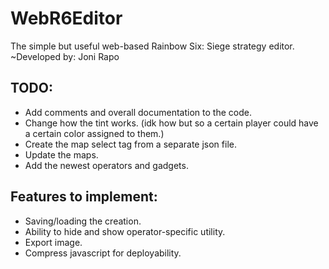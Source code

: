 # WebR6Editor
The simple but useful web-based Rainbow Six: Siege strategy editor.
~Developed by: Joni Rapo

## TODO:
- Add comments and overall documentation to the code.
- Change how the tint works. (idk how but so a certain player
  could have a certain color assigned to them.)
- Create the map select tag from a separate json file.
- Update the maps.
- Add the newest operators and gadgets.

## Features to implement:
- Saving/loading the creation.
- Ability to hide and show operator-specific utility.
- Export image.
- Compress javascript for deployability.
